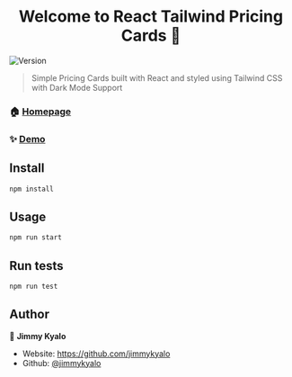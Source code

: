 <h1 align="center">Welcome to React Tailwind Pricing Cards 👋</h1>
<p>
  <img alt="Version" src="https://img.shields.io/badge/version-0.1.0-blue.svg?cacheSeconds=2592000" />
</p>

> Simple Pricing Cards built with React and styled using Tailwind CSS with Dark Mode Support

### 🏠 [Homepage](https://github.com/jimmykyalo/pricingcards)

### ✨ [Demo](https://jimmykyalo.github.io/pricingcards/)

## Install

```sh
npm install
```

## Usage

```sh
npm run start
```

## Run tests

```sh
npm run test
```

## Author

👤 **Jimmy Kyalo**

* Website: https://github.com/jimmykyalo
* Github: [@jimmykyalo](https://github.com/jimmykyalo)

